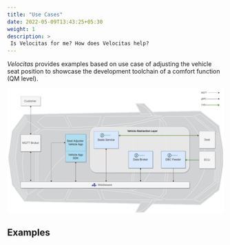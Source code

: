 ```yaml
---
title: "Use Cases"
date: 2022-05-09T13:43:25+05:30
weight: 1
description: >
 Is Velocitas for me? How does Velocitas help?
---
```


_Velocitas_ provides examples based on use case of adjusting the vehicle seat position to showcase the development toolchain of a comfort function (QM level).

![](./seat_adjuster/seat_adjuster_dataflow.png)

## Examples